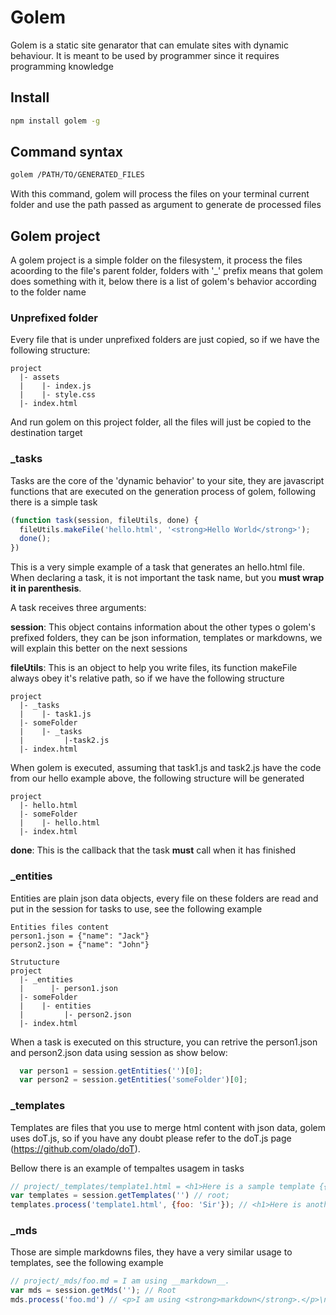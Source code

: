 # Golem
Golem is a static site genarator that can emulate sites with dynamic behaviour. It is meant to be used by programmer since it requires programming knowledge

## Install

```bash
npm install golem -g
```

## Command syntax

```bash
golem /PATH/TO/GENERATED_FILES
```

With this command, golem will process the files on your terminal current folder and use the path passed as argument to generate de processed files

## Golem project

A golem project is a simple folder on the filesystem, it process the files acoording to the file's parent folder, folders with '_' prefix means that golem does something with it, below there is a list of golem's behavior according to the folder name

### Unprefixed folder
Every file that is under unprefixed folders are just copied, so if we have the following structure:

```
project
  |- assets
  |    |- index.js
  |    |- style.css
  |- index.html
```

And run golem on this project folder, all the files will just be copied to the destination target

### _tasks
Tasks are the core of the 'dynamic behavior' to your site, they are javascript functions that are executed on the generation process of golem, following there is a simple task

```javascript
(function task(session, fileUtils, done) {
  fileUtils.makeFile('hello.html', '<strong>Hello World</strong>');
  done();
})
```

This is a very simple example of a task that generates an hello.html file. When declaring a task, it is not important the task name, but you __must wrap it in parenthesis__.

A task receives three arguments:

__session__: This object contains information about the other types o golem's prefixed folders, they can be json information, templates or markdowns, we will explain this better on the next sessions

__fileUtils__: This is an object to help you write files, its function makeFile always obey it's relative path, so if we have the following structure
```
project
  |- _tasks
  |    |- task1.js
  |- someFolder
  |    |- _tasks
  |         |-task2.js
  |- index.html
```

When golem is executed, assuming that task1.js and task2.js have the code from our hello example above, the following structure will be generated

```
project
  |- hello.html
  |- someFolder
  |    |- hello.html
  |- index.html
```

__done__: This is the callback that the task __must__ call when it has finished

### _entities

Entities are plain json data objects, every file on these folders are read and put in the session for tasks to use, see the following example

```
Entities files content
person1.json = {"name": "Jack"}
person2.json = {"name": "John"}

Strutucture
project
  |- _entities
  |      |- person1.json
  |- someFolder
  |    |- entities
  |         |- person2.json
  |- index.html
```

When a task is executed on this structure, you can retrive the person1.json and person2.json data using session as show below:

```javascript
  var person1 = session.getEntities('')[0];
  var person2 = session.getEntities('someFolder')[0];
```

### _templates
Templates are files that you use to merge html content with json data, golem uses doT.js, so if you have any doubt please refer to the doT.js page (https://github.com/olado/doT).

Bellow there is an example of tempaltes usagem in tasks
```javascript
// project/_templates/template1.html = <h1>Here is a sample template {{=it.foo}}</h1>
var templates = session.getTemplates('') // root;
templates.process('template1.html', {foo: 'Sir'}); // <h1>Here is another sample template Sir</h1>
```

### _mds
Those are simple markdowns files, they have a very similar usage to templates, see the following example
```javascript
// project/_mds/foo.md = I am using __markdown__.
var mds = session.getMds(''); // Root
mds.process('foo.md') // <p>I am using <strong>markdown</strong>.</p>\n
```
